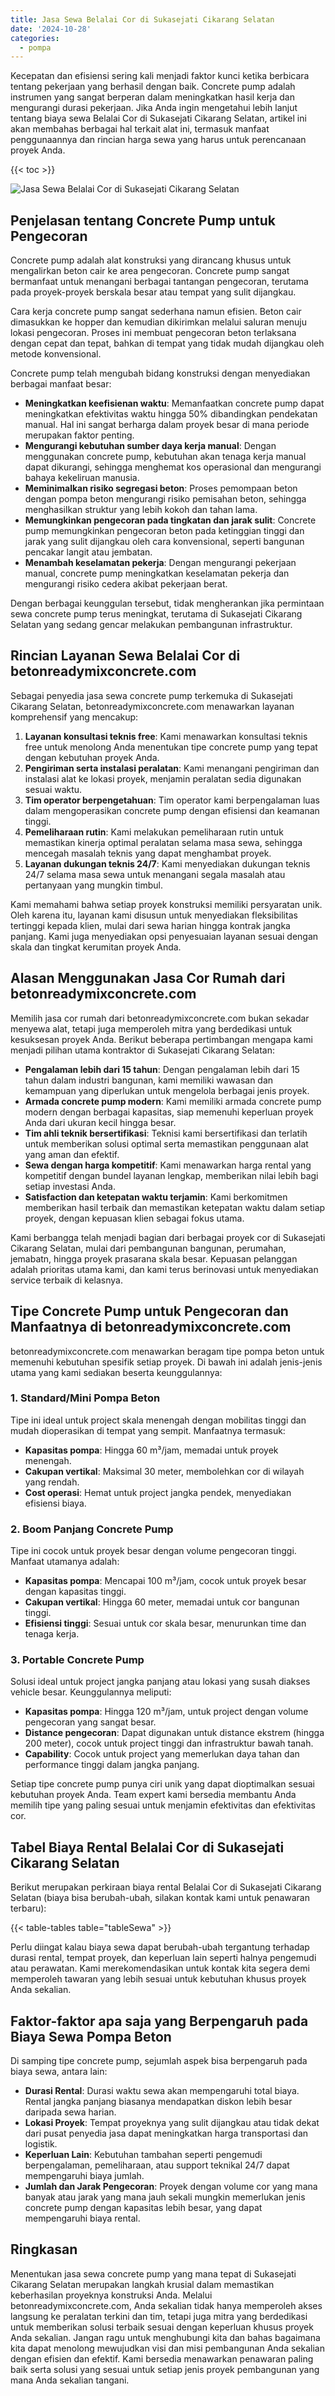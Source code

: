 ```yaml
---
title: Jasa Sewa Belalai Cor di Sukasejati Cikarang Selatan
date: '2024-10-28'
categories:
  - pompa
---
```


Kecepatan dan efisiensi sering kali menjadi faktor kunci ketika berbicara tentang pekerjaan yang berhasil dengan baik. Concrete pump adalah instrumen yang sangat berperan dalam meningkatkan hasil kerja dan mengurangi durasi pekerjaan. Jika Anda ingin mengetahui lebih lanjut tentang biaya sewa Belalai Cor di Sukasejati Cikarang Selatan, artikel ini akan membahas berbagai hal terkait alat ini, termasuk manfaat penggunaannya dan rincian harga sewa yang harus untuk perencanaan proyek Anda.

{{< toc >}}

![Jasa Sewa Belalai Cor di Sukasejati Cikarang Selatan](https://betoncor8.github.io/pump/concrete-pump%20(10).png)

## Penjelasan tentang Concrete Pump untuk Pengecoran

Concrete pump adalah alat konstruksi yang dirancang khusus untuk mengalirkan beton cair ke area pengecoran. Concrete pump sangat bermanfaat untuk menangani berbagai tantangan pengecoran, terutama pada proyek-proyek berskala besar atau tempat yang sulit dijangkau.

Cara kerja concrete pump sangat sederhana namun efisien. Beton cair dimasukkan ke hopper dan kemudian dikirimkan melalui saluran menuju lokasi pengecoran. Proses ini membuat pengecoran beton terlaksana dengan cepat dan tepat, bahkan di tempat yang tidak mudah dijangkau oleh metode konvensional.

Concrete pump telah mengubah bidang konstruksi dengan menyediakan berbagai manfaat besar:

- **Meningkatkan keefisienan waktu**: Memanfaatkan concrete pump dapat meningkatkan efektivitas waktu hingga 50% dibandingkan pendekatan manual. Hal ini sangat berharga dalam proyek besar di mana periode merupakan faktor penting.
- **Mengurangi kebutuhan sumber daya kerja manual**: Dengan menggunakan concrete pump, kebutuhan akan tenaga kerja manual dapat dikurangi, sehingga menghemat kos operasional dan mengurangi bahaya kekeliruan manusia.
- **Meminimalkan risiko segregasi beton**: Proses pemompaan beton dengan pompa beton mengurangi risiko pemisahan beton, sehingga menghasilkan struktur yang lebih kokoh dan tahan lama.
- **Memungkinkan pengecoran pada tingkatan dan jarak sulit**: Concrete pump memungkinkan pengecoran beton pada ketinggian tinggi dan jarak yang sulit dijangkau oleh cara konvensional, seperti bangunan pencakar langit atau jembatan.
- **Menambah keselamatan pekerja**: Dengan mengurangi pekerjaan manual, concrete pump meningkatkan keselamatan pekerja dan mengurangi risiko cedera akibat pekerjaan berat.

Dengan berbagai keunggulan tersebut, tidak mengherankan jika permintaan sewa concrete pump terus meningkat, terutama di Sukasejati Cikarang Selatan yang sedang gencar melakukan pembangunan infrastruktur.

## Rincian Layanan Sewa Belalai Cor di betonreadymixconcrete.com

Sebagai penyedia jasa sewa concrete pump terkemuka di Sukasejati Cikarang Selatan, betonreadymixconcrete.com menawarkan layanan komprehensif yang mencakup:

1. **Layanan konsultasi teknis free**: Kami menawarkan konsultasi teknis free untuk menolong Anda menentukan tipe concrete pump yang tepat dengan kebutuhan proyek Anda.
2. **Pengiriman serta instalasi peralatan**: Kami menangani pengiriman dan instalasi alat ke lokasi proyek, menjamin peralatan sedia digunakan sesuai waktu.
3. **Tim operator berpengetahuan**: Tim operator kami berpengalaman luas dalam mengoperasikan concrete pump dengan efisiensi dan keamanan tinggi.
4. **Pemeliharaan rutin**: Kami melakukan pemeliharaan rutin untuk memastikan kinerja optimal peralatan selama masa sewa, sehingga mencegah masalah teknis yang dapat menghambat proyek.
5. **Layanan dukungan teknis 24/7**: Kami menyediakan dukungan teknis 24/7 selama masa sewa untuk menangani segala masalah atau pertanyaan yang mungkin timbul.

Kami memahami bahwa setiap proyek konstruksi memiliki persyaratan unik. Oleh karena itu, layanan kami disusun untuk menyediakan fleksibilitas tertinggi kepada klien, mulai dari sewa harian hingga kontrak jangka panjang. Kami juga menyediakan opsi penyesuaian layanan sesuai dengan skala dan tingkat kerumitan proyek Anda.

## Alasan Menggunakan Jasa Cor Rumah dari betonreadymixconcrete.com

Memilih jasa cor rumah dari betonreadymixconcrete.com bukan sekadar menyewa alat, tetapi juga memperoleh mitra yang berdedikasi untuk kesuksesan proyek Anda. Berikut beberapa pertimbangan mengapa kami menjadi pilihan utama kontraktor di Sukasejati Cikarang Selatan:

- **Pengalaman lebih dari 15 tahun**: Dengan pengalaman lebih dari 15 tahun dalam industri bangunan, kami memiliki wawasan dan kemampuan yang diperlukan untuk mengelola berbagai jenis proyek.
- **Armada concrete pump modern**: Kami memiliki armada concrete pump modern dengan berbagai kapasitas, siap memenuhi keperluan proyek Anda dari ukuran kecil hingga besar.
- **Tim ahli teknik bersertifikasi**: Teknisi kami bersertifikasi dan terlatih untuk memberikan solusi optimal serta memastikan penggunaan alat yang aman dan efektif.
- **Sewa dengan harga kompetitif**: Kami menawarkan harga rental yang kompetitif dengan bundel layanan lengkap, memberikan nilai lebih bagi setiap investasi Anda.
- **Satisfaction dan ketepatan waktu terjamin**: Kami berkomitmen memberikan hasil terbaik dan memastikan ketepatan waktu dalam setiap proyek, dengan kepuasan klien sebagai fokus utama.

Kami berbangga telah menjadi bagian dari berbagai proyek cor di Sukasejati Cikarang Selatan, mulai dari pembangunan bangunan, perumahan, jemabatn, hingga proyek prasarana skala besar. Kepuasan pelanggan adalah prioritas utama kami, dan kami terus berinovasi untuk menyediakan service terbaik di kelasnya.

## Tipe Concrete Pump untuk Pengecoran dan Manfaatnya di betonreadymixconcrete.com

betonreadymixconcrete.com menawarkan beragam tipe pompa beton untuk memenuhi kebutuhan spesifik setiap proyek. Di bawah ini adalah jenis-jenis utama yang kami sediakan beserta keunggulannya:

### 1\. Standard/Mini Pompa Beton

Tipe ini ideal untuk project skala menengah dengan mobilitas tinggi dan mudah dioperasikan di tempat yang sempit. Manfaatnya termasuk:

- **Kapasitas pompa**: Hingga 60 m³/jam, memadai untuk proyek menengah.
- **Cakupan vertikal**: Maksimal 30 meter, membolehkan cor di wilayah yang rendah.
- **Cost operasi**: Hemat untuk project jangka pendek, menyediakan efisiensi biaya.

### 2\. Boom Panjang Concrete Pump

Tipe ini cocok untuk proyek besar dengan volume pengecoran tinggi. Manfaat utamanya adalah:

- **Kapasitas pompa**: Mencapai 100 m³/jam, cocok untuk proyek besar dengan kapasitas tinggi.
- **Cakupan vertikal**: Hingga 60 meter, memadai untuk cor bangunan tinggi.
- **Efisiensi tinggi**: Sesuai untuk cor skala besar, menurunkan time dan tenaga kerja.

### 3\. Portable Concrete Pump

Solusi ideal untuk project jangka panjang atau lokasi yang susah diakses vehicle besar. Keunggulannya meliputi:

- **Kapasitas pompa**: Hingga 120 m³/jam, untuk project dengan volume pengecoran yang sangat besar.
- **Distance pengecoran**: Dapat digunakan untuk distance ekstrem (hingga 200 meter), cocok untuk project tinggi dan infrastruktur bawah tanah.
- **Capability**: Cocok untuk project yang memerlukan daya tahan dan performance tinggi dalam jangka panjang.

Setiap tipe concrete pump punya ciri unik yang dapat dioptimalkan sesuai kebutuhan proyek Anda. Team expert kami bersedia membantu Anda memilih tipe yang paling sesuai untuk menjamin efektivitas dan efektivitas cor.

## Tabel Biaya Rental Belalai Cor di Sukasejati Cikarang Selatan

Berikut merupakan perkiraan biaya rental Belalai Cor di Sukasejati Cikarang Selatan (biaya bisa berubah-ubah, silakan kontak kami untuk penawaran terbaru):

{{< table-tables table="tableSewa" >}}

Perlu diingat kalau biaya sewa dapat berubah-ubah tergantung terhadap durasi rental, tempat proyek, dan keperluan lain seperti halnya pengemudi atau perawatan. Kami merekomendasikan untuk kontak kita segera demi memperoleh tawaran yang lebih sesuai untuk kebutuhan khusus proyek Anda sekalian.

## Faktor-faktor apa saja yang Berpengaruh pada Biaya Sewa Pompa Beton

Di samping tipe concrete pump, sejumlah aspek bisa berpengaruh pada biaya sewa, antara lain:

- **Durasi Rental**: Durasi waktu sewa akan mempengaruhi total biaya. Rental jangka panjang biasanya mendapatkan diskon lebih besar daripada sewa harian.
- **Lokasi Proyek**: Tempat proyeknya yang sulit dijangkau atau tidak dekat dari pusat penyedia jasa dapat meningkatkan harga transportasi dan logistik.
- **Keperluan Lain**: Kebutuhan tambahan seperti pengemudi berpengalaman, pemeliharaan, atau support teknikal 24/7 dapat mempengaruhi biaya jumlah.
- **Jumlah dan Jarak Pengecoran**: Proyek dengan volume cor yang mana banyak atau jarak yang mana jauh sekali mungkin memerlukan jenis concrete pump dengan kapasitas lebih besar, yang dapat mempengaruhi biaya rental.

## Ringkasan

Menentukan jasa sewa concrete pump yang mana tepat di Sukasejati Cikarang Selatan merupakan langkah krusial dalam memastikan keberhasilan proyeknya konstruksi Anda. Melalui betonreadymixconcrete.com, Anda sekalian tidak hanya memperoleh akses langsung ke peralatan terkini dan tim, tetapi juga mitra yang berdedikasi untuk memberikan solusi terbaik sesuai dengan keperluan khusus proyek Anda sekalian. Jangan ragu untuk menghubungi kita dan bahas bagaimana kita dapat menolong mewujudkan visi dan misi pembangunan Anda sekalian dengan efisien dan efektif. Kami bersedia menawarkan penawaran paling baik serta solusi yang sesuai untuk setiap jenis proyek pembangunan yang mana Anda sekalian tangani.
